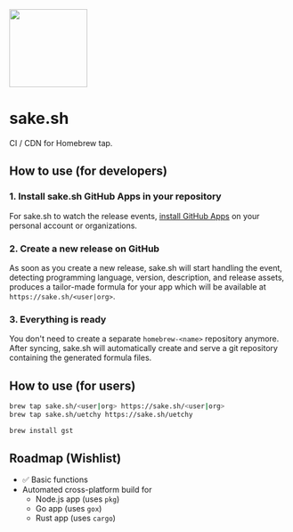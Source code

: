 <img src="https://github.com/uetchy/sake/blob/master/.github/sake.png?raw=true" width="140" />

# sake.sh

CI / CDN for Homebrew tap.

## How to use (for developers)

### 1. Install sake.sh GitHub Apps in your repository

For sake.sh to watch the release events, [install GitHub Apps](https://github.com/apps/sake-sh) on your personal account or organizations.

### 2. Create a new release on GitHub

As soon as you create a new release, sake.sh will start handling the event, detecting programming language, version, description, and release assets, produces a tailor-made formula for your app which will be available at `https://sake.sh/<user|org>`.

### 3. Everything is ready

You don't need to create a separate `homebrew-<name>` repository anymore. After syncing, sake.sh will automatically create and serve a git repository containing the generated formula files.

## How to use (for users)

```bash
brew tap sake.sh/<user|org> https://sake.sh/<user|org>
brew tap sake.sh/uetchy https://sake.sh/uetchy

brew install gst
```

## Roadmap (Wishlist)

- ✅ Basic functions
- Automated cross-platform build for
  - Node.js app (uses `pkg`)
  - Go app (uses `gox`)
  - Rust app (uses `cargo`)

